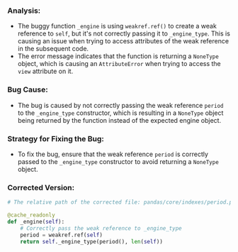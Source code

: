 ### Analysis:
- The buggy function `_engine` is using `weakref.ref()` to create a weak reference to `self`, but it's not correctly passing it to `_engine_type`. This is causing an issue when trying to access attributes of the weak reference in the subsequent code.
- The error message indicates that the function is returning a `NoneType` object, which is causing an `AttributeError` when trying to access the `view` attribute on it.

### Bug Cause:
- The bug is caused by not correctly passing the weak reference `period` to the `_engine_type` constructor, which is resulting in a `NoneType` object being returned by the function instead of the expected engine object.

### Strategy for Fixing the Bug:
- To fix the bug, ensure that the weak reference `period` is correctly passed to the `_engine_type` constructor to avoid returning a `NoneType` object.

### Corrected Version:
```python
# The relative path of the corrected file: pandas/core/indexes/period.py

@cache_readonly
def _engine(self):
    # Correctly pass the weak reference to _engine_type
    period = weakref.ref(self)
    return self._engine_type(period(), len(self))
```